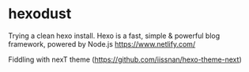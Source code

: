 # hexodust
Trying a clean hexo install. Hexo is a fast, simple &amp; powerful blog framework, powered by Node.js
https://www.netlify.com/

Fiddling with nexT theme (https://github.com/iissnan/hexo-theme-next)